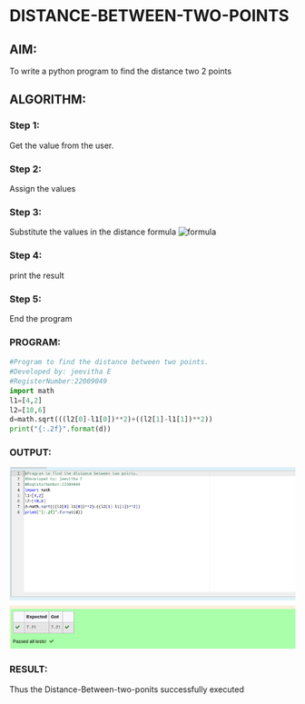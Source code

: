 # DISTANCE-BETWEEN-TWO-POINTS

## AIM:

To write a python program to find the distance two 2 points

## ALGORITHM:

### Step 1: 
Get the value from the user.
### Step 2: 
Assign the values
### Step 3: 
Substitute the values in the distance formula  ![formula](./formula.JPG)
### Step 4: 
print the result
### Step 5: 
End the program

### PROGRAM:
```python
#Program to find the distance between two points.
#Developed by: jeevitha E
#RegisterNumber:22009049
import math 
l1=[4,2]
l2=[10,6]
d=math.sqrt(((l2[0]-l1[0])**2)+((l2[1]-l1[1])**2))
print("{:.2f}".format(d))
```

### OUTPUT:
![](./distance.png)

### RESULT:
Thus the Distance-Between-two-ponits successfully executed